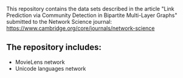 This repository contains the data sets described in the article "Link Prediction via Community Detection in Bipartite Multi-Layer Graphs" submitted to the Network Science journal:
https://www.cambridge.org/core/journals/network-science

## The repository includes:
- MovieLens network
- Unicode languages network
